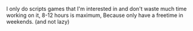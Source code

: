 I only do scripts games that I'm interested in and don't waste much time working on it, 8-12 hours is maximum, Because only have a freetime in weekends. (and not lazy)
